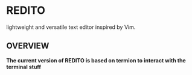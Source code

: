 # REDITO

lightweight and versatile text editor inspired by Vim.

## OVERVIEW

**The current version of REDITO is based on termion to interact with the terminal stuff**
